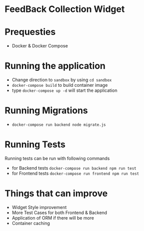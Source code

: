 # FeedBack Collection Widget

# Prequesties

- Docker & Docker Compose

# Running the application

- Change direction to `sandbox` by using `cd sandbox`
- `docker-compose build` to build container image
- type `docker-compose up -d` will start the application

# Running Migrations
- `docker-compose run backend node migrate.js`


# Running Tests
  Running tests can be run with following commands
- for Backend tests `docker-compose run backend npm run test`
- for Frontend tests `docker-compose run frontend npm run test`

# Things that can improve
- Widget Style improvement
- More Test Cases for both Frontend & Backend
- Application of ORM if there will be more 
- Container caching
